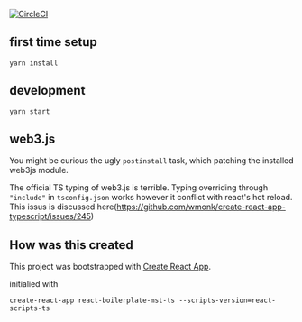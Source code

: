 [![CircleCI](https://circleci.com/gh/changtimwu/react-boilerplate-mst-ts/tree/web3.svg?style=svg)](https://circleci.com/gh/changtimwu/react-boilerplate-mst-ts/tree/web3)

## first time setup
```
yarn install
```

## development
```
yarn start
```

## web3.js
You might be curious the ugly `postinstall` task, which patching the installed web3js module.

The official TS typing of web3.js is terrible.  Typing overriding through `"include"` in `tsconfig.json` works however it
conflict with react's hot reload. This issus is discussed here(https://github.com/wmonk/create-react-app-typescript/issues/245)

## How was this created
This project was bootstrapped with [Create React App](https://github.com/facebookincubator/create-react-app).

initialied with
```
create-react-app react-boilerplate-mst-ts --scripts-version=react-scripts-ts
```
